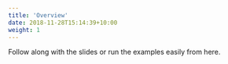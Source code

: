 ```yaml
---
title: 'Overview'
date: 2018-11-28T15:14:39+10:00
weight: 1
---
```


Follow along with the slides or run the examples easily from here.

